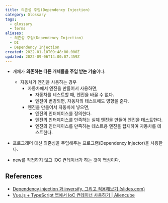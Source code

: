 ```yaml
---
title: 의존성 주입(Dependency Injection)
category: Glossary
tags:
  - glossary
  - terms
aliases:
  - 의존성 주입(Dependency Injection)
  - DI
  - Dependency Injection
created: 2022-01-10T09:48:00.000Z
updated: 2022-09-06T14:00:07.459Z
---
```


- 개체가 **의존하는 다른 개체들을 주입 받는 기술**이다.

  - 자동차가 엔진을 사용하는 경우
    - 자동차에서 엔진을 만들어서 사용하면,
      - 자동차를 테스트할 때, 엔진을 바꿀 수 없다.
      - 엔진이 변경되면, 자동차의 테스트에도 영향을 준다.
    - 엔진을 만들어서 자동차에 넣으면,
      - 엔진의 인터페이스를 정의한다.
      - 엔진의 인터페이스를 만족하는 실제 엔진을 만들어 엔진을 테스트한다.
      - 엔진의 인터페이스를 만족하는 테스트용 엔진을 탑재하여 자동차를 테스트한다.

- 프로그래머 대신 의존성을 주입해주는 프로그램(Dependency Injector)을 사용한다.
- new를 직접하지 않고 IOC 컨테이너가 하는 것이 핵심이다.

## References

- [Dependency injection 과 inversify, 그리고 적용해보기 (slides.com)](https://slides.com/woongjae/inversify)
- [Vue.js + TypeScript 앱에서 IoC 컨테이너 사용하기 | Aliencube](https://blog.aliencube.org/ko/2017/03/21/using-ioc-container-in-vuejs-typescript-app/)
